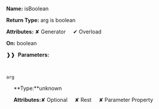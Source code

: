 **Name:** isBoolean

**Return Type:** arg is boolean

**Attributes:** ✘ Generator&nbsp;&nbsp;&nbsp;&nbsp;&nbsp;✔ Overload

**On:** boolean

❱❱&nbsp;&nbsp;**Parameters:**

&nbsp;&nbsp;&nbsp;&nbsp;&nbsp;
```
arg
```

&nbsp;&nbsp;&nbsp;&nbsp;&nbsp;**Type:**unknown

&nbsp;&nbsp;&nbsp;&nbsp;&nbsp;**Attributes:**✘ Optional&nbsp;&nbsp;&nbsp;&nbsp;&nbsp;✘ Rest&nbsp;&nbsp;&nbsp;&nbsp;&nbsp;✘ Parameter Property

